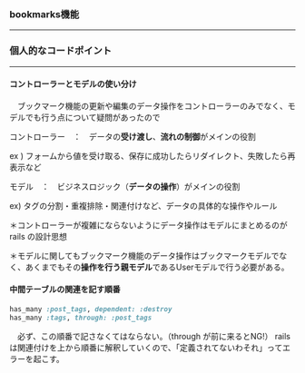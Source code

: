### bookmarks機能

------



### 個人的なコードポイント

------

#### コントローラーとモデルの使い分け

　ブックマーク機能の更新や編集のデータ操作をコントローラーのみでなく、モデルでも行う点について疑問があったので

コントローラー　：　データの**受け渡し**、**流れの制御**がメインの役割　

ex ) フォームから値を受け取る、保存に成功したらリダイレクト、失敗したら再表示など

モデル　：　ビジネスロジック（**データの操作**）がメインの役割

ex) タグの分割・重複排除・関連付けなど、データの具体的な操作やルール

＊コントローラーが複雑にならないようにデータ操作はモデルにまとめるのが rails の設計思想

＊モデルに関してもブックマーク機能のデータ操作はブックマークモデルでなく、あくまでもその**操作を行う親モデル**であるUserモデルで行う必要がある。

#### 中間テーブルの関連を記す順番

```ruby
has_many :post_tags, dependent: :destroy
has_many :tags, through: :post_tags
```

　必ず、この順番で記さなくてはならない。（through が前に来るとNG!）
rails は関連付けを上から順番に解釈していくので、「定義されてないわそれ」ってエラーを起こす。





